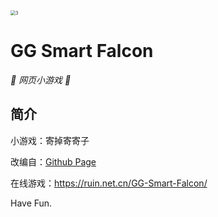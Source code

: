 <img src="https://ruin-typora.oss-cn-beijing.aliyuncs.com/3.jpg" alt="3" style="zoom:50%;" />


# GG Smart Falcon

_🦌 网页小游戏 🥛_

</div>


## 简介

小游戏：寄掉寄寄子

改编自：[Github Page](https://arcxingye.github.io/EatKano/index.html)  

在线游戏：https://ruin.net.cn/GG-Smart-Falcon/

Have Fun.




